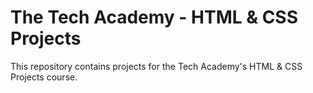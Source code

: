 # The Tech Academy - HTML & CSS Projects
This repository contains projects for the Tech Academy's HTML &amp; CSS Projects course.
